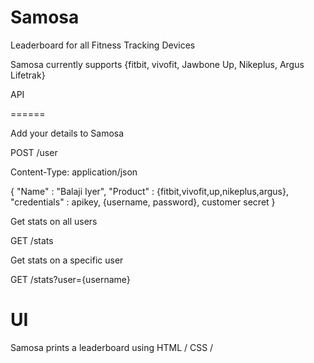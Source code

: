 Samosa
======

Leaderboard for all Fitness Tracking Devices


Samosa currently supports {fitbit, vivofit, Jawbone Up, Nikeplus, Argus Lifetrak}

API

======

Add your details to Samosa

POST  /user

Content-Type: application/json

{
  "Name" : "Balaji Iyer",
  "Product" : {fitbit,vivofit,up,nikeplus,argus},
  "credentials" : apikey, {username, password}, customer secret
}



Get stats on all users

GET /stats

Get stats on a specific user

GET /stats?user={username}

UI
======

Samosa prints a leaderboard using HTML / CSS / 
